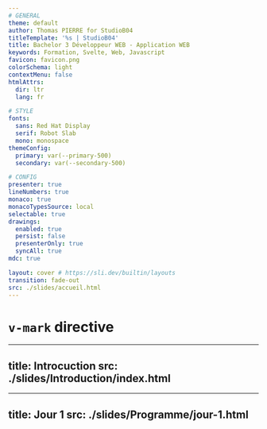 ```yaml
---
# GENERAL
theme: default
author: Thomas PIERRE for StudioB04
titleTemplate: '%s | StudioB04'
title: Bachelor 3 Développeur WEB - Application WEB
keywords: Formation, Svelte, Web, Javascript
favicon: favicon.png
colorSchema: light
contextMenu: false
htmlAttrs:
  dir: ltr  
  lang: fr

# STYLE
fonts:
  sans: Red Hat Display
  serif: Robot Slab
  mono: monospace
themeConfig:
  primary: var(--primary-500)
  secondary: var(--secondary-500)

# CONFIG
presenter: true
lineNumbers: true
monaco: true
monacoTypesSource: local
selectable: true
drawings:
  enabled: true
  persist: false
  presenterOnly: true
  syncAll: true
mdc: true

layout: cover # https://sli.dev/builtin/layouts
transition: fade-out
src: ./slides/accueil.html
---
```


# <span v-mark.red="3"><code>v-mark</code> directive</span>

--- 
title: Introcuction
src: ./slides/Introduction/index.html
---

---
title: Jour 1
src: ./slides/Programme/jour-1.html
---
